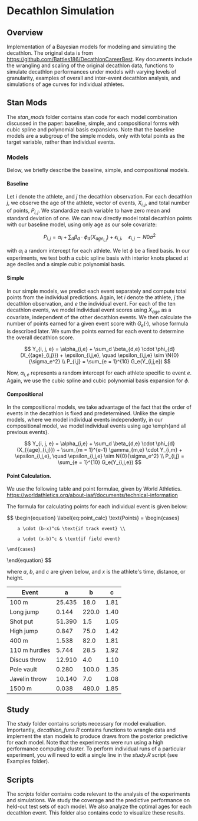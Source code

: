 # Decathlon Simulation

## Overview

Implementation of a Bayesian models for modeling and simulating the decathlon. The original data is from https://github.com/Battles186/DecathlonCareerBest. Key documents include the wrangling and scaling of the original decathlon data, functions to simulate decathlon performances under models with varying levels of granularity, examples of overall and inter-event decathlon analysis, and simulations of age curves for individual athletes.

## Stan Mods

The *stan_mods* folder contains stan code for each model combination discussed in the paper: baseline, simple, and compositional forms with cubic spline and polynomial basis expansions. Note that the baseline models are a subgroup of the simple models, only with total points as the target variable, rather than individual events. 

### Models

Below, we briefly describe the baseline, simple, and compositional models. 

#### Baseline

Let $i$ denote the athlete, and $j$ the decathlon observation. For each decathlon $j$, we observe the age of the athlete, vector of events, ${X}_{i,j}$, and total number of points, $P_{i,j}$. We standardize each variable to have zero mean and standard deviation of one. We can now directly model total decathlon points with our baseline model, using only age as our sole covariate:

$$
        P_{i,j} = \alpha_i + \sum_d \beta_d \cdot \phi_d(X_{{age}_{i,j}})  + \epsilon_{i,j}, \quad \epsilon_{i,j} \sim N{0}{\sigma^2}
$$

with $\alpha_i$ a random intercept for each athlete. We let $\phi$ be a fixed basis. In our experiments, we test both a cubic spline basis with interior knots placed at age deciles and a simple cubic polynomial basis.

#### Simple

In our simple models, we predict each event separately and compute total points from the individual predictions. 
Again, let $i$ denote the athlete, $j$ the decathlon observation, and $e$ the individual event.
For each of the ten decathlon events, we model individual event scores using $X_{age}$ as a covariate, independent of the other decathlon events.
We then calculate the number of points earned for a given event score with $G_e(\cdot)$, whose formula is described later. We sum the points earned for each event to determine the overall decathlon score. 

$$
        Y_{i, j, e} = \alpha_{i,e} + \sum_d \beta_{d,e} \cdot \phi_{d}(X_{{age}_{i,j}})  + \epsilon_{i,j,e}, \quad \epsilon_{i,j,e} \sim \N{0}{\sigma_e^2} \\
        P_{i,j} = \sum_{e = 1}^{10} G_e(Y_{i,j,e})
$$

Now, $\alpha_{i,e}$ represents a random intercept for each athlete specific to event $e$. Again, we use the cubic spline and cubic polynomial basis expansion for $\phi$.

#### Compositional

In the compositional models, we take advantage of the fact that the order of events in the decathlon is fixed and predetermined. 
Unlike the simple models, where we model individual events independently, in our compositional model, we model individual events using age \emph{and all previous events}. 

$$
        Y_{i, j, e} = \alpha_{i,e} + \sum_d \beta_{d,e} \cdot \phi_{d}(X_{{age}_{i,j}}) + \sum_{m = 1}^{e-1} \gamma_{m,e} \cdot Y_{i,m}  + \epsilon_{i,j,e}, \quad \epsilon_{i,j,e} \sim N{0}{\sigma_e^2} \\
        P_{i,j} = \sum_{e = 1}^{10} G_e(Y_{i,j,e})
$$

#### Point Calculation.

We use the following table and point formulae, given by World Athletics. https://worldathletics.org/about-iaaf/documents/technical-information

The formula for calculating points for each individual event is given below:

$$
\begin{equation}
    \label{eq:point_calc}
    \text{Points} = 
    \begin{cases}

        a \cdot (b-x)^c& \text{if track event} \\
    
        a \cdot (x-b)^c & \text{if field event}
    
    \end{cases}
\end{equation}
$$

where $a$, $b$, and $c$ are given below, and $x$ is the athlete's time, distance, or height.

| Event         | a      | b     | c    |
|---------------|--------|-------|------|
| 100 m         | 25.435 | 18.0  | 1.81 |
| Long jump     | 0.144  | 220.0 | 1.40 |
| Shot put      | 51.390 | 1.5   | 1.05 |
| High jump     | 0.847  | 75.0  | 1.42 |
| 400 m         | 1.538  | 82.0  | 1.81 |
| 110 m hurdles | 5.744  | 28.5  | 1.92 |
| Discus throw  | 12.910 | 4.0   | 1.10 |
| Pole vault    | 0.280  | 100.0 | 1.35 |
| Javelin throw | 10.140 | 7.0   | 1.08 |
| 1500 m        | 0.038  | 480.0 | 1.85 |


## Study

The *study* folder contains scripts necessary for model evaluation. Importantly, *decathlon_funs.R* contains functions to wrangle data and implement the stan models to produce draws from the posterior predictive for each model. Note that the experiments were run using a high performance computing cluster. To perform individual runs of a particular experiment, you will need to edit a single line in the *study.R* script (see Examples folder).

## Scripts

The *scripts* folder contains code relevant to the analysis of the experiments and simulations. We study the coverage and the predictive performance on held-out test sets of each model. We also analyze the optimal ages for each decathlon event. This folder also contains code to visualize these results.
